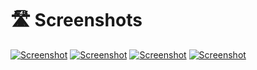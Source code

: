 # 🛣️ Screenshots

[![Screenshot](https://raw.githubusercontent.com/tomatophp/filament-alerts/master/arts/create-template.png)](https://raw.githubusercontent.com/tomatophp/filament-alerts/master/arts/create-template.png) [![Screenshot](https://raw.githubusercontent.com/tomatophp/filament-alerts/master/arts/notifications.png)](https://raw.githubusercontent.com/tomatophp/filament-alerts/master/arts/notifications.png) [![Screenshot](https://raw.githubusercontent.com/tomatophp/filament-alerts/master/arts/notify.png)](https://raw.githubusercontent.com/tomatophp/filament-alerts/master/arts/notify.png) [![Screenshot](https://raw.githubusercontent.com/tomatophp/filament-alerts/master/arts/templates.png)](https://raw.githubusercontent.com/tomatophp/filament-alerts/master/arts/templates.png)
